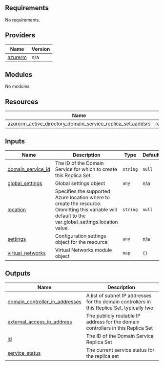 <!-- BEGIN_TF_DOCS -->
## Requirements

No requirements.

## Providers

| Name | Version |
|------|---------|
| <a name="provider_azurerm"></a> [azurerm](#provider\_azurerm) | n/a |

## Modules

No modules.

## Resources

| Name | Type |
|------|------|
| [azurerm_active_directory_domain_service_replica_set.aaddsrs](https://registry.terraform.io/providers/hashicorp/azurerm/latest/docs/resources/active_directory_domain_service_replica_set) | resource |

## Inputs

| Name | Description | Type | Default | Required |
|------|-------------|------|---------|:--------:|
| <a name="input_domain_service_id"></a> [domain\_service\_id](#input\_domain\_service\_id) | The ID of the Domain Service for which to create this Replica Set | `string` | `null` | no |
| <a name="input_global_settings"></a> [global\_settings](#input\_global\_settings) | Global settings object | `any` | n/a | yes |
| <a name="input_location"></a> [location](#input\_location) | Specifies the supported Azure location where to create the resource. Ommitting this variable will default to the var.global\_settings.location value. | `string` | `null` | no |
| <a name="input_settings"></a> [settings](#input\_settings) | Configuration settings object for the resource | `any` | n/a | yes |
| <a name="input_virtual_networks"></a> [virtual\_networks](#input\_virtual\_networks) | Virtual Networks module object | `map` | `{}` | no |

## Outputs

| Name | Description |
|------|-------------|
| <a name="output_domain_controller_ip_addresses"></a> [domain\_controller\_ip\_addresses](#output\_domain\_controller\_ip\_addresses) | A list of subnet IP addresses for the domain controllers in this Replica Set, typically two |
| <a name="output_external_access_ip_address"></a> [external\_access\_ip\_address](#output\_external\_access\_ip\_address) | The publicly routable IP address for the domain controllers in this Replica Set |
| <a name="output_id"></a> [id](#output\_id) | The ID of the Domain Service Replica Set |
| <a name="output_service_status"></a> [service\_status](#output\_service\_status) | The current service status for the replica set |
<!-- END_TF_DOCS -->